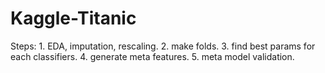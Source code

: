 # Kaggle-Titanic

Steps:
    1. EDA, imputation, rescaling.
    2. make folds.
    3. find best params for each classifiers.
    4. generate meta features.
    5. meta model validation.